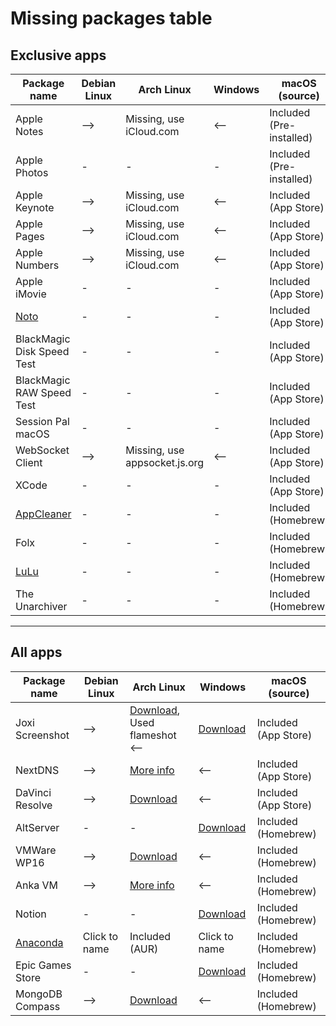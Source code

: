 # Missing packages table

## Exclusive apps

| Package name                                  | Debian Linux | Arch Linux                    | Windows | macOS (source)           |
| --------------------------------------------- | ------------ | ----------------------------- | ------- | ------------------------ |
| Apple Notes                                   | -->          | Missing, use iCloud.com       | <--     | Included (Pre-installed) |
| Apple Photos                                  | -            | -                             | -       | Included (Pre-installed) |
| Apple Keynote                                 | -->          | Missing, use iCloud.com       | <--     | Included (App Store)     |
| Apple Pages                                   | -->          | Missing, use iCloud.com       | <--     | Included (App Store)     |
| Apple Numbers                                 | -->          | Missing, use iCloud.com       | <--     | Included (App Store)     |
| Apple iMovie                                  | -            | -                             | -       | Included (App Store)     |
| [Noto](https://noto.ink/)                     | -            | -                             | -       | Included (App Store)     |
| BlackMagic Disk Speed Test                    | -            | -                             | -       | Included (App Store)     |
| BlackMagic RAW Speed Test                     | -            | -                             | -       | Included (App Store)     |
| Session Pal macOS                             | -            | -                             | -       | Included (App Store)     |
| WebSocket Client                              | -->          | Missing, use appsocket.js.org | <--     | Included (App Store)     |
| XCode                                         | -            | -                             | -       | Included (App Store)     |
| [AppCleaner](http://freemacsoft.net)          | -            | -                             | -       | Included (Homebrew)      |
| Folx                                          | -            | -                             | -       | Included (Homebrew)      |
| [LuLu](https://github.com/objective-see/LuLu) | -            | -                             | -       | Included (Homebrew)      |
| The Unarchiver                                | -            | -                             | -       | Included (Homebrew)      |

---

## All apps

| Package name                                                   | Debian Linux  | Arch Linux                                                                                                            | Windows                                                 | macOS (source)       |
| -------------------------------------------------------------- | ------------- | --------------------------------------------------------------------------------------------------------------------- | ------------------------------------------------------- | -------------------- |
| Joxi Screenshot                                                | -->           | [Download](http://joxi.ru/download/), Used flameshot <--                                                              | [Download](http://joxi.ru/download/)                    | Included (App Store) |
| NextDNS                                                        | -->           | [More info](https://github.com/nextdns/nextdns/wiki)                                                                  | <--                                                     | Included (App Store) |
| DaVinci Resolve                                                | -->           | [Download](https://www.blackmagicdesign.com/ru/products/davinciresolve/)                                              | <--                                                     | Included (App Store) |
| AltServer                                                      | -             | -                                                                                                                     | [Download](https://altstore.io/)                        | Included (Homebrew)  |
| VMWare WP16                                                    | -->           | [Download](https://my.vmware.com/en/web/vmware/downloads/details?downloadGroup=PLAYER-1610&productId=1039&rPId=55792) | <--                                                     | Included (Homebrew)  |
| Anka VM                                                        | -->           | [More info](https://veertu.com/download-anka-build/)                                                                  | <--                                                     | Included (Homebrew)  |
| Notion                                                         | -             | -                                                                                                                     | [Download](https://www.notion.so/desktop)               | Included (Homebrew)  |
| [Anaconda](https://www.anaconda.com/products/individual#linux) | Click to name | Included (AUR)                                                                                                        | Click to name                                           | Included (Homebrew)  |
| Epic Games Store                                               | -             | -                                                                                                                     | [Download](https://www.epicgames.com/store/ru/download) | Included (Homebrew)  |
| MongoDB Compass                                                | -->           | [Download](https://www.mongodb.com/try/download/compass)                                                              | <--                                                     | Included (Homebrew)  |
